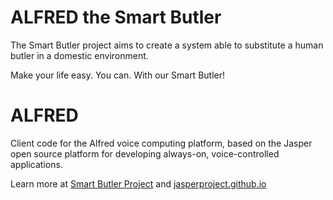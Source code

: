ALFRED the Smart Butler 
=======

The Smart Butler project aims to create a system able to substitute a human butler in a domestic environment.

Make your life easy.
You can. With our Smart Butler!

ALFRED
=============

Client code for the Alfred voice computing platform, based on the Jasper open source platform for developing always-on, voice-controlled applications.

Learn more at [Smart Butler Project](http://ami-2014.github.io/SmartUp/) and [jasperproject.github.io](http://jasperproject.github.io/)



